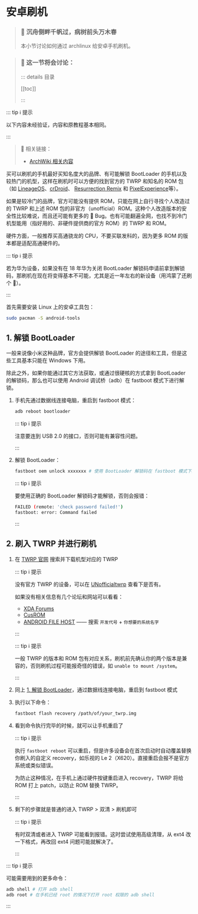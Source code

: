 # 安卓刷机

> ### 🐲 沉舟侧畔千帆过，病树前头万木春
>
> 本小节讨论如何通过 archlinux 给安卓手机刷机。

> ### 🔖 这一节将会讨论：
>
> ::: details 目录
>
> [[toc]]
>
> :::

::: tip ℹ️ 提示

以下内容未经验证，内容和原教程基本相同。

:::

> 🔗 相关链接：
>
> - [ArchWiki 相关内容](<https://wiki.archlinux.org/title/Android_(%E7%AE%80%E4%BD%93%E4%B8%AD%E6%96%87)>)

买可以刷机的手机最好买知名度大的品牌、有可能解锁 BootLoader 的手机以及较热门的机型，这样在刷机时可以方便的找到官方的 TWRP 和知名的 ROM 包（如 [LineageOS](https://lineageos.org/)、[crDroid](https://crdroid.net/)、 [Resurrection Remix](https://resurrectionremix.com/) 和 [PixelExperience](https://download.pixelexperience.org/devices)等）。

如果是较冷门的品牌，官方可能没有提供 ROM，只能在网上自行寻找个人改造过的 TWRP 和上述 ROM 包的非官方（unofficial）ROM。这种个人改造版本的安全性比较难说，而且还可能有更多的 🐛 Bug。也有可能翻遍全网，也找不到冷门机型能用（指好用的、非硬件提供商的官方 ROM）的 TWRP 和 ROM。

硬件方面，一般推荐买高通骁龙的 CPU，不要买联发科的，因为更多 ROM 的版本都是适配高通硬件的。

::: tip ℹ️ 提示

若为华为设备，如果没有在 18 年华为关闭 BootLoader 解锁码申请前拿到解锁码，那刷机在现在将变得基本不可能，尤其是近一年左右的新设备（用鸿蒙了还刷个 🔨）。

:::

首先需要安装 Linux 上的安卓工具包：

```sh
sudo pacman -S android-tools
```

## 1. 解锁 BootLoader

一般来说像小米这种品牌，官方会提供解锁 BootLoader 的途径和工具，但是这些工具基本只能在 Windows 下用。

除此之外，如果你能通过其它方法获取，或通过很硬核的方式拿到 BootLoader 的解锁码，那么也可以使用 Android 调试桥（adb）在 fastboot 模式下进行解锁。

1. 手机先通过数据线连接电脑，重启到 fastboot 模式：

   ```sh
   adb reboot bootloader
   ```

   ::: tip ℹ️ 提示

   注意要连到 USB 2.0 的接口，否则可能有兼容性问题。

   :::

2. 解锁 BootLoader：

   ```sh
   fastboot oem unlock xxxxxxx # 使用 BootLoader 解锁码在 fastboot 模式下解锁
   ```

   ::: tip ℹ️ 提示

   要使用正确的 BootLoader 解锁码才能解锁，否则会报错：

   ```sh
   FAILED (remote: 'check password failed!')
   fastboot: error: Command failed
   ```

   :::

## 2. 刷入 TWRP 并进行刷机

1. 在 [TWRP 官网](https://twrp.me/Devices/) 搜索并下载机型对应的 TWRP

   ::: tip ℹ️ 提示

   没有官方 TWRP 的设备，可以在 [UNofficialtwrp](https://unofficialtwrp.com/devices/) 查看下是否有。

   如果没有相关信息有几个论坛和网站可以看看：

   - [XDA Forums](https://forum.xda-developers.com/)
   - [CusROM](https://www.cusrom.com/)
   - [ANDROID FILE HOST](https://androidfilehost.com/) —— 搜索 `开发代号` + `你想要的系统名字`

   :::

   ::: tip ℹ️ 提示

   一般 TWRP 的版本和 ROM 包有对应关系，刷机前先确认你的两个版本是兼容的，否则刷机过程可能报奇怪的错误，如 `unable to mount /system`。

   :::

2. 同上 [1. 解锁 BootLoader](android.md#_1-解锁-bootloader)，通过数据线连接电脑，重启到 fastboot 模式

3. 执行以下命令：

   ```bash
   fastboot flash recovery /path/of/your_twrp.img
   ```

4. 看到命令执行完毕的时候，就可以让手机重启了

   ::: tip ℹ️ 提示

   执行 `fastboot reboot` 可以重启，但是许多设备会在首次启动时自动覆盖替换你刷入的自定义 recovery，如乐视的 Le 2（X620）。直接重启会报不是官方系统或类似错误。

   为防止这种情况，在手机上通过硬件按键重启进入 recovery，TWRP 将给 ROM 打上 patch，以防止 ROM 替换 TWRP。

   :::

5. 剩下的步骤就是普通的进入 TWRP > 双清 > 刷机即可

   ::: tip ℹ️ 提示

   有时双清或者进入 TWRP 可能看到报错。这时尝试使用高级清理，从 ext4 改一下格式，再改回 ext4 问题可能就解决了。

   :::

::: tip ℹ️ 提示

可能需要用到的更多命令：

```bash
adb shell # 打开 adb shell
adb root # 在手机已经 root 的情况下打开 root 权限的 adb shell
```

:::
